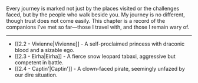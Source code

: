 Every journey is marked not just by the places visited or the challenges faced, but by the people who walk beside you. My journey is no different, though trust does not come easily. This chapter is a record of the companions I’ve met so far—those I travel with, and those I remain wary of.

---
- [[2.2 - Vivienne|Vivienne]] - A self-proclaimed princess with draconic blood and a sizable ego.
- [[2.3 - Eirha|Eirha]] - A fierce snow leopard tabaxi, aggressive but competent in battle.
- [[2.4 - Captin'|Captin']] - A clown-faced pirate, seemingly unfazed by our dire situation.